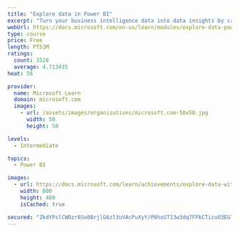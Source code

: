 ```yaml
---
title: "Explore data in Power BI"
excerpt: "Turn your business intelligence data into data insights by creating and configuring Power BI dashboards."
webUrl: https://docs.microsoft.com/en-us/learn/modules/explore-data-power-bi/
type: course
price: Free
length: PT53M
ratings:
  count: 3528
  average: 4.713435
heat: 56

provider:
  name: Microsoft Learn
  domain: microsoft.com
  images:
    - url: /assets/images/organizations/microsoft.com-50x50.jpg
      width: 50
      height: 50

levels:
  - Intermediate

topics:
  - Power BI

images:
  - url: https://docs.microsoft.com/learn/achievements/explore-data-with-power-bi-desktop-social.png
    width: 800
    height: 400
    isCached: true

secured: "ZkdYPslCWOzr8So0BrjlG6zl3uVAcPuXyY/P8hoST13w3dq7FPkCTicuO3EGT3c+u5uMcaBPK0RJp4bp+mMIqBxMThStzsPiWGNHLBUv/c700WDeR/UtvIcn2ri0qlzGGcFg+882YhVy3niNV/oxwhVDMMIchuhD2tJR039kQdrKGznx0nCgiNK5EYnSI5NAiLvDWgbMJVV9IMO+tBkoEzfF8q1yT/sQCusK5WJUvm2oSUPhLy/6iz5bcfZ9rUc0qsMg7GQXT7JHzx9MFLiREkxMbRRFT6aBYf/T7h27UF8aNeqOxCAW2zk6MV71bxkR4NIHh2UebdID1m60YQbbMiP14D6NIGncFJ1si0dBCoemq7HsiHwohvbDaP262Lf/g4Rw0AGwc9yvdMQ9LPZeag+DDIi7KEMvzpkjqvJRvxo=;ei1w0aP41ggi8MweCUr+cg=="
---
```


